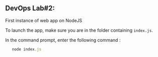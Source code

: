 ## DevOps Lab#2: 
First instance of web app on NodeJS

To launch the app, make sure you are in the folder containing ```index.js```.

In the command prompt, enter the following command :
```js
   node index.js
